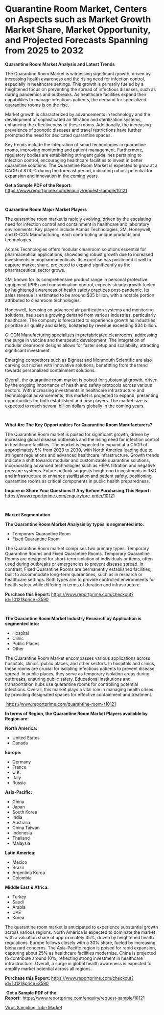 <p><h1>Quarantine Room Market, Centers on Aspects such as Market Growth Market Share, Market Opportunity, and Projected Forecasts Spanning from 2025 to 2032</h1></p><p><strong>Quarantine Room Market Analysis and Latest Trends</strong></p>
<p><p>The Quarantine Room Market is witnessing significant growth, driven by increasing health awareness and the rising need for infection control, especially in healthcare settings. This growth is primarily fueled by a heightened focus on preventing the spread of infectious diseases, such as during pandemics and outbreaks. As healthcare facilities expand their capabilities to manage infectious patients, the demand for specialized quarantine rooms is on the rise.</p><p>Market growth is characterized by advancements in technology and the development of sophisticated air filtration and sterilization systems, enhancing the effectiveness of these rooms. Additionally, the increasing prevalence of zoonotic diseases and travel restrictions have further prompted the need for dedicated quarantine spaces. </p><p>Key trends include the integration of smart technologies in quarantine rooms, improving monitoring and patient management. Furthermore, regulatory bodies are establishing stringent guidelines pertaining to infection control, encouraging healthcare facilities to invest in better quarantine solutions. The Quarantine Room Market is expected to grow at a CAGR of 8.00% during the forecast period, indicating robust potential for expansion and innovation in the coming years.</p></p>
<p><strong>Get a Sample PDF of the Report:&nbsp;</strong> <a href="https://www.reportprime.com/enquiry/request-sample/10121?utm_campaign=2580&utm_medium=2&utm_source=Github&utm_content=ia&utm_term=20032025&utm_id=quarantine-room">https://www.reportprime.com/enquiry/request-sample/10121</a></p>
<p>&nbsp;</p>
<p><strong>Quarantine Room Major Market Players</strong></p>
<p><p>The quarantine room market is rapidly evolving, driven by the escalating need for infection control and containment in healthcare and laboratory environments. Key players include Acmas Technologies, 3M, Honeywell, and G-CON Manufacturing, each contributing unique products and technologies.</p><p>Acmas Technologies offers modular cleanroom solutions essential for pharmaceutical applications, showcasing robust growth due to increased investments in biopharmaceuticals. Its expertise has positioned it well to capture market share, projected to expand significantly as the pharmaceutical sector grows.</p><p>3M, known for its comprehensive product range in personal protective equipment (PPE) and contamination control, expects steady growth fueled by heightened awareness of health safety practices post-pandemic. Its sales revenue is estimated to be around $35 billion, with a notable portion attributed to cleanroom technologies.</p><p>Honeywell, focusing on advanced air purification systems and monitoring solutions, has seen a growing demand from various industries, particularly healthcare. The company is forecasted to experience growth as industries prioritize air quality and safety, bolstered by revenue exceeding $34 billion.</p><p>G-CON Manufacturing specializes in prefabricated cleanrooms, addressing the surge in vaccine and therapeutic development. The integration of modular cleanroom designs allows for faster setup and scalability, attracting significant investment.</p><p>Emerging competitors such as Bigneat and Monmouth Scientific are also carving out niches with innovative solutions, benefitting from the trend towards personalized containment solutions.</p><p>Overall, the quarantine room market is poised for substantial growth, driven by the ongoing importance of health and safety protocols across various sectors. With increasing investments in healthcare infrastructure and technological advancements, this market is projected to expand, presenting opportunities for both established and new players. The market size is expected to reach several billion dollars globally in the coming years.</p></p>
<p>&nbsp;</p>
<p><strong>What Are The Key Opportunities For Quarantine Room Manufacturers?</strong></p>
<p><p>The Quarantine Room market is poised for significant growth, driven by increasing global disease outbreaks and the rising need for infection control in healthcare facilities. The market is expected to expand at a CAGR of approximately 5% from 2023 to 2030, with North America leading due to stringent regulations and advanced healthcare infrastructure. Growth trends indicate a shift towards modular and customizable quarantine solutions, incorporating advanced technologies such as HEPA filtration and negative pressure systems. Future outlook suggests heightened investments in R&D and infrastructure to enhance sterilization and patient safety, positioning quarantine rooms as critical components in public health preparedness.</p></p>
<p><strong>Inquire or Share Your Questions If Any Before Purchasing This Report:</strong> <a href="https://www.reportprime.com/enquiry/pre-order/10121?utm_campaign=2580&utm_medium=2&utm_source=Github&utm_content=ia&utm_term=20032025&utm_id=quarantine-room">https://www.reportprime.com/enquiry/pre-order/10121</a></p>
<p>&nbsp;</p>
<p><strong>Market Segmentation</strong></p>
<p><strong>The Quarantine Room Market Analysis by types is segmented into:</strong></p>
<p><ul><li>Temporary Quarantine Room</li><li>Fixed Quarantine Room</li></ul></p>
<p><p>The Quarantine Room market comprises two primary types: Temporary Quarantine Rooms and Fixed Quarantine Rooms. Temporary Quarantine Rooms are designed for short-term isolation of individuals or items, often used during outbreaks or emergencies to prevent disease spread. In contrast, Fixed Quarantine Rooms are permanently established facilities, built to accommodate long-term quarantines, such as in research or healthcare settings. Both types aim to provide controlled environments for health safety while differing in terms of duration and infrastructure.</p></p>
<p><strong>Purchase this Report:&nbsp;</strong><a href="https://www.reportprime.com/checkout?id=10121&price=3590&utm_campaign=2580&utm_medium=2&utm_source=Github&utm_content=ia&utm_term=20032025&utm_id=quarantine-room">https://www.reportprime.com/checkout?id=10121&price=3590</a></p>
<p>&nbsp;</p>
<p><strong>The Quarantine Room Market Industry Research by Application is segmented into:</strong></p>
<p><ul><li>Hospital</li><li>Clinic</li><li>Public Places</li><li>Other</li></ul></p>
<p><p>The Quarantine Room Market encompasses various applications across hospitals, clinics, public places, and other sectors. In hospitals and clinics, these rooms are crucial for isolating infectious patients to prevent disease spread. In public places, they serve as temporary isolation areas during outbreaks, ensuring public safety. Educational institutions and transportation hubs use quarantine rooms for controlling potential infections. Overall, this market plays a vital role in managing health crises by providing designated spaces for effective containment and treatment.</p></p>
<p><a href="https://www.reportprime.com/quarantine-room-r10121?utm_campaign=2580&utm_medium=2&utm_source=Github&utm_content=ia&utm_term=20032025&utm_id=quarantine-room">&nbsp;https://www.reportprime.com/quarantine-room-r10121</a></p>
<p><strong>In terms of Region, the Quarantine Room Market Players available by Region are:</strong></p>
<p>
    <p> <strong> North America: </strong>
        <ul>
            <li>United States</li>
            <li>Canada</li>
        </ul>
        </p> 
    <p> <strong> Europe: </strong>
        <ul>
            <li>Germany</li>
            <li>France</li>
            <li>U.K.</li>
            <li>Italy</li>
            <li>Russia</li>
        </ul>
        </p> 
    <p> <strong> Asia-Pacific: </strong>
        <ul>
            <li>China</li>
            <li>Japan</li>
            <li>South Korea</li>
            <li>India</li>
            <li>Australia</li>
            <li>China Taiwan</li>
            <li>Indonesia</li>
            <li>Thailand</li>
            <li>Malaysia</li>
        </ul>
        </p> 
    <p> <strong> Latin America: </strong>
        <ul>
            <li>Mexico</li>
            <li>Brazil</li>
            <li>Argentina Korea</li>
            <li>Colombia</li>
        </ul>
        </p> 
    <p> <strong> Middle East & Africa: </strong>
        <ul>
            <li>Turkey</li>
            <li>Saudi</li>
            <li>Arabia</li>
            <li>UAE</li>
            <li>Korea</li>
        </ul>
    </p>
    </p>
<p><p>The quarantine room market is anticipated to experience substantial growth across various regions. North America is expected to dominate the market with a valuation share of approximately 35%, driven by heightened health regulations. Europe follows closely with a 30% share, fueled by increasing biohazard concerns. The Asia-Pacific region is poised for rapid expansion, capturing about 25% as healthcare facilities modernize. China is projected to contribute around 10%, reflecting strong investment in healthcare infrastructure. Overall, a surge in global health awareness is expected to amplify market potential across all regions.</p></p>
<p><strong>Purchase this Report: </strong><a href="https://www.reportprime.com/checkout?id=10121&price=3590&utm_campaign=2580&utm_medium=2&utm_source=Github&utm_content=ia&utm_term=20032025&utm_id=quarantine-room">https://www.reportprime.com/checkout?id=10121&price=3590</a></p>
<p>&nbsp;<strong>Get a Sample PDF of the Report:&nbsp;&nbsp;</strong><a href="https://www.reportprime.com/enquiry/request-sample/10121?utm_campaign=2580&utm_medium=2&utm_source=Github&utm_content=ia&utm_term=20032025&utm_id=quarantine-room">https://www.reportprime.com/enquiry/request-sample/10121</a></p>
<p><strong></strong></p>
<p><p><a href="https://github.com/bolalfredia7777/Market-Research-Report-List-1/blob/main/virus-sampling-tube-market.md?utm_campaign=2580&utm_medium=2&utm_source=Github&utm_content=ia&utm_term=20032025&utm_id=quarantine-room">Virus Sampling Tube Market</a></p></p>